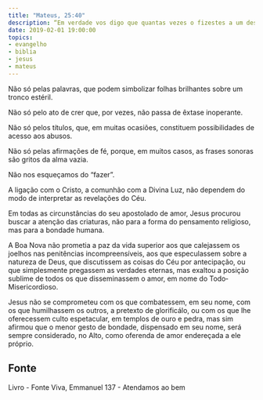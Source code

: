 ```yaml
---
title: "Mateus, 25:40"
description: “Em verdade vos digo que quantas vezes o fizestes a um destes meus irmãos mais pequeninos, a mim o fizestes.” Jesus
date: 2019-02-01 19:00:00
topics: 
- evangelho
- biblia
- jesus
- mateus
---
```


Não só pelas palavras, que podem simbolizar folhas brilhantes sobre um
tronco estéril.

Não só pelo ato de crer que, por vezes, não passa de êxtase inoperante.

Não só pelos títulos, que, em muitas ocasiões, constituem possibilidades de
acesso aos abusos.

Não só pelas afirmações de fé, porque, em muitos casos, as frases sonoras
são gritos da alma vazia.

Não nos esqueçamos do “fazer”.

A ligação com o Cristo, a comunhão com a Divina Luz, não dependem do
modo de interpretar as revelações do Céu.

Em todas as circunstâncias do seu apostolado de amor, Jesus procurou
buscar a atenção das criaturas, não para a forma do pensamento religioso, mas para a
bondade humana.

A Boa Nova não prometia a paz da vida superior aos que calejassem os
joelhos nas penitências incompreensíveis, aos que especulassem sobre a natureza de
Deus, que discutissem as coisas do Céu por antecipação, ou que simplesmente
pregassem as verdades eternas, mas exaltou a posição sublime de todos os que
disseminassem o amor, em nome do Todo­Misericordioso.

Jesus não se comprometeu com os que combatessem, em seu nome, com os
que humilhassem os outros, a pretexto de glorificá­lo, ou com os que lhe
oferecessem culto espetacular, em templos de ouro e pedra, mas sim afirmou que o
menor gesto de bondade, dispensado em seu nome, será sempre considerado, no
Alto, como oferenda de amor endereçada a ele próprio.


## Fonte
Livro - Fonte Viva, Emmanuel
137 - Atendamos ao bem

